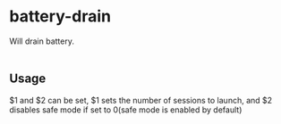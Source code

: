 # battery-drain
Will drain battery.
<br><br>

## Usage
$1 and $2 can be set, $1 sets the number of sessions to launch, and $2 disables safe mode if set to 0(safe mode is enabled by default)
